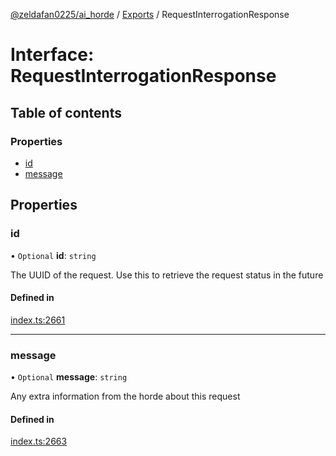 [@zeldafan0225/ai_horde](../README.md) / [Exports](../modules.md) / RequestInterrogationResponse

# Interface: RequestInterrogationResponse

## Table of contents

### Properties

- [id](RequestInterrogationResponse.md#id)
- [message](RequestInterrogationResponse.md#message)

## Properties

### id

• `Optional` **id**: `string`

The UUID of the request. Use this to retrieve the request status in the future

#### Defined in

[index.ts:2661](https://github.com/ZeldaFan0225/ai_horde/blob/c593245/index.ts#L2661)

___

### message

• `Optional` **message**: `string`

Any extra information from the horde about this request

#### Defined in

[index.ts:2663](https://github.com/ZeldaFan0225/ai_horde/blob/c593245/index.ts#L2663)
